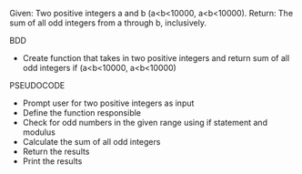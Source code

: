 Given: Two positive integers a and b (a<b<10000, a<b<10000).
Return: The sum of all odd integers from a through b, inclusively.




BDD
- Create function that takes in two positive integers and return sum of all odd integers if (a<b<10000, a<b<10000)




PSEUDOCODE

- Prompt user for two positive integers as input
- Define the function responsible
- Check for odd numbers in the given range using if statement and modulus
- Calculate the sum of all odd integers
- Return the results
- Print the results


